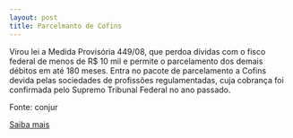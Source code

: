 ```yaml
---
layout: post
title: Parcelmanto de Cofins
---
```

<p>Virou lei a Medida Provisória 449/08, que perdoa dívidas com o fisco federal de menos de R$ 10 mil e permite o parcelamento dos demais débitos em até 180 meses. Entra no pacote de parcelamento a Cofins devida pelas sociedades de profissões regulamentadas, cuja cobrança foi confirmada pelo Supremo Tribunal Federal no ano passado. </p><p>Fonte: conjur</p><p><a href="http://www.conjur.com.br/2009-mai-29/mp-44908-vira-lei-permite-escritorios-parcelem-cofins" target="_blank">Saiba mais </a></p>
